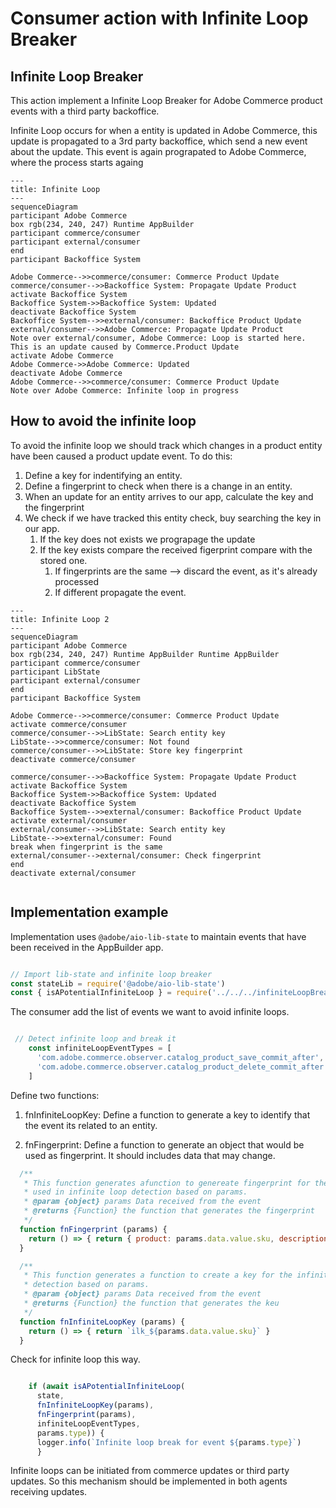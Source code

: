# Consumer action with Infinite Loop Breaker

## Infinite Loop Breaker

This action implement a Infinite Loop Breaker for Adobe Commerce product events with a third party backoffice.

Infinite Loop occurs for when a entity is updated in Adobe Commerce, this update is propagated to a 3rd party backoffice,
which send a new event about the update. This event is again prograpated to Adobe Commerce, where the process starts againg

```mermaid
---
title: Infinite Loop
---
sequenceDiagram
participant Adobe Commerce
box rgb(234, 240, 247) Runtime AppBuilder
participant commerce/consumer
participant external/consumer
end
participant Backoffice System

Adobe Commerce-->>commerce/consumer: Commerce Product Update
commerce/consumer-->>Backoffice System: Propagate Update Product
activate Backoffice System
Backoffice System->>Backoffice System: Updated
deactivate Backoffice System
Backoffice System-->>external/consumer: Backoffice Product Update
external/consumer-->>Adobe Commerce: Propagate Update Product
Note over external/consumer, Adobe Commerce: Loop is started here. This is an update caused by Commerce.Product Update
activate Adobe Commerce
Adobe Commerce->>Adobe Commerce: Updated
deactivate Adobe Commerce
Adobe Commerce-->>commerce/consumer: Commerce Product Update
Note over Adobe Commerce: Infinite loop in progress
```

## How to avoid the infinite loop

To avoid the infinite loop we should track which changes in a product entity have been caused a product update event. To do this:

1. Define a key for indentifying an entity.
2. Define a fingerprint to check when there is a change in an entity.
3. When an update for an entity arrives to our app, calculate the key and the fingerprint
4. We check if we have tracked this entity check, buy searching the key in our app.
   1. If the key does not exists we prograpage the update
   2. If the key exists compare the received figerprint compare with the stored one.
      1. If fingerprints are the same --> discard the event, as it's already processed
      2. If different propagate the event.


```mermaid
---
title: Infinite Loop 2
---
sequenceDiagram
participant Adobe Commerce
box rgb(234, 240, 247) Runtime AppBuilder Runtime AppBuilder
participant commerce/consumer
participant LibState
participant external/consumer
end
participant Backoffice System

Adobe Commerce-->>commerce/consumer: Commerce Product Update
activate commerce/consumer
commerce/consumer-->>LibState: Search entity key
LibState-->>commerce/consumer: Not found
commerce/consumer-->>LibState: Store key fingerprint
deactivate commerce/consumer

commerce/consumer-->>Backoffice System: Propagate Update Product
activate Backoffice System
Backoffice System->>Backoffice System: Updated
deactivate Backoffice System
Backoffice System-->>external/consumer: Backoffice Product Update
activate external/consumer
external/consumer-->>LibState: Search entity key
LibState-->>external/consumer: Found
break when fingerprint is the same
external/consumer-->external/consumer: Check fingerprint
end
deactivate external/consumer


```


## Implementation example

Implementation uses ```@adobe/aio-lib-state``` to maintain events that have been received in the AppBuilder app.

```javascript

// Import lib-state and infinite loop breaker
const stateLib = require('@adobe/aio-lib-state')
const { isAPotentialInfiniteLoop } = require('../../../infiniteLoopBreaker')

```

The consumer add the list of events we want to avoid infinite loops.

```javascript

 // Detect infinite loop and break it
    const infiniteLoopEventTypes = [
      'com.adobe.commerce.observer.catalog_product_save_commit_after',
      'com.adobe.commerce.observer.catalog_product_delete_commit_after'
    ]
```

Define two functions:
1. fnInfiniteLoopKey: Define a function to generate a key to identify that the event its related to an entity.

2. fnFingerprint: Define a function to generate an object that would be used as fingerprint. It should includes data that may change.

```javascript
  /**
   * This function generates afunction to genereate fingerprint for the data to be
   * used in infinite loop detection based on params.
   * @param {object} params Data received from the event
   * @returns {Function} the function that generates the fingerprint
   */
  function fnFingerprint (params) {
    return () => { return { product: params.data.value.sku, description: params.data.value.description } }
  }

  /**
   * This function generates a function to create a key for the infinite loop
   * detection based on params.
   * @param {object} params Data received from the event
   * @returns {Function} the function that generates the keu
   */
  function fnInfiniteLoopKey (params) {
    return () => { return `ilk_${params.data.value.sku}` }
  }

```

Check for infinite loop this way.

```javascript

    if (await isAPotentialInfiniteLoop(
      state,
      fnInfiniteLoopKey(params),
      fnFingerprint(params),
      infiniteLoopEventTypes,
      params.type)) {
      logger.info(`Infinite loop break for event ${params.type}`)
      }
```


Infinite loops can be initiated from commerce updates or third party updates. So this mechanism should be implemented in both agents receiving updates.